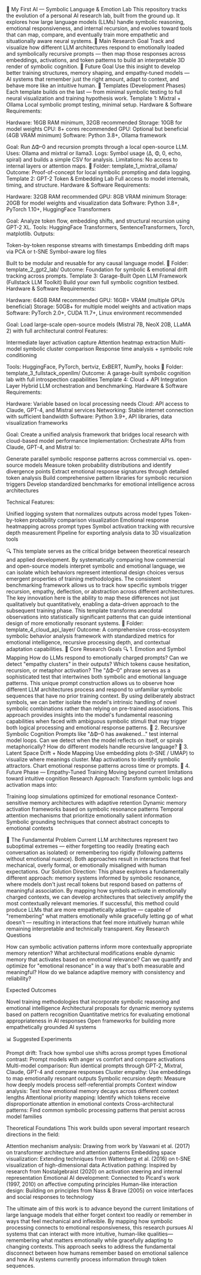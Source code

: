 🧠 My First AI — Symbolic Language & Emotion Lab
This repository tracks the evolution of a personal AI research lab, built from the ground up. It explores how large language models (LLMs) handle symbolic reasoning, emotional responsiveness, and internal recursion, and evolves toward tools that can map, compare, and eventually train more empathetic and situationally aware neural systems.
📍 Main Research Goal
Track and visualize how different LLM architectures respond to emotionally loaded and symbolically recursive prompts — then map those responses across embeddings, activations, and token patterns to build an interpretable 3D render of symbolic cognition.
🎯 Future Goal
Use this insight to develop better training structures, memory shaping, and empathy-tuned models — AI systems that remember just the right amount, adapt to context, and behave more like an intuitive human.
🧩 Templates (Development Phases)
Each template builds on the last — from minimal symbolic testing to full neural visualization and training hypothesis work.
Template 1: Mixtral + Ollama
Local symbolic prompt testing, minimal setup.
Hardware & Software Requirements:

Hardware: 16GB RAM minimum, 32GB recommended
Storage: 10GB for model weights
CPU: 8+ cores recommended
GPU: Optional but beneficial (4GB VRAM minimum)
Software: Python 3.8+, Ollama framework

Goal: Run ΔΦ–0 and recursion prompts through a local open-source LLM.
Uses: Ollama and mixtral or llama3.
Logs: Symbol usage (Δ, Φ, 0, echo, spiral) and builds a simple CSV for analysis.
Limitations: No access to internal layers or attention maps.
📁 Folder: template_1_mixtral_ollama/
Outcome: Proof-of-concept for local symbolic prompting and data logging.
Template 2: GPT-2 Token & Embedding Lab
Full access to model internals, timing, and structure.
Hardware & Software Requirements:

Hardware: 32GB RAM recommended
GPU: 8GB VRAM minimum
Storage: 20GB for model weights and visualization data
Software: Python 3.8+, PyTorch 1.10+, HuggingFace Transformers

Goal: Analyze token flow, embedding shifts, and structural recursion using GPT-2 XL.
Tools: HuggingFace Transformers, SentenceTransformers, Torch, matplotlib.
Outputs:

Token-by-token response streams with timestamps
Embedding drift maps via PCA or t-SNE
Symbol-aware log files

Built to be modular and reusable for any causal language model.
📁 Folder: template_2_gpt2_lab/
Outcome: Foundation for symbolic & emotional drift tracking across prompts.
Template 3: Garage-Built Open LLM Framework (Fullstack LLM Toolkit)
Build your own full symbolic cognition testbed.
Hardware & Software Requirements:

Hardware: 64GB RAM recommended
GPU: 16GB+ VRAM (multiple GPUs beneficial)
Storage: 50GB+ for multiple model weights and activation maps
Software: PyTorch 2.0+, CUDA 11.7+, Linux environment recommended

Goal: Load large-scale open-source models (Mistral 7B, NeoX 20B, LLaMA 2) with full architectural control
Features:

Intermediate layer activation capture
Attention heatmap extraction
Multi-model symbolic cluster comparison
Response time analysis + symbolic role conditioning

Tools: HuggingFace, PyTorch, bertviz, ExBERT, NumPy, hooks
📁 Folder: template_3_fullstack_openllm/
Outcome: A garage-built symbolic cognition lab with full introspection capabilities
Template 4: Cloud + API Integration Layer
Hybrid LLM orchestration and benchmarking.
Hardware & Software Requirements:

Hardware: Variable based on local processing needs
Cloud: API access to Claude, GPT-4, and Mistral services
Networking: Stable internet connection with sufficient bandwidth
Software: Python 3.9+, API libraries, data visualization frameworks

Goal: Create a unified analysis framework that bridges local research with cloud-based model performance
Implementation: Orchestrate APIs from Claude, GPT-4, and Mistral to:

Generate parallel symbolic response patterns across commercial vs. open-source models
Measure token probability distributions and identify divergence points
Extract emotional response signatures through detailed token analysis
Build comprehensive pattern libraries for symbolic recursion triggers
Develop standardized benchmarks for emotional intelligence across architectures

Technical Features:

Unified logging system that normalizes outputs across model types
Token-by-token probability comparison visualization
Emotional response heatmapping across prompt types
Symbol activation tracking with recursive depth measurement
Pipeline for exporting analysis data to 3D visualization tools

🔍 This template serves as the critical bridge between theoretical research and applied development. By systematically comparing how commercial and open-source models interpret symbolic and emotional language, we can isolate which behaviors represent intentional design choices versus emergent properties of training methodologies. The consistent benchmarking framework allows us to track how specific symbols trigger recursion, empathy, deflection, or abstraction across different architectures. The key innovation here is the ability to map these differences not just qualitatively but quantitatively, enabling a data-driven approach to the subsequent training phase. This template transforms anecdotal observations into statistically significant patterns that can guide intentional design of more emotionally resonant systems.
📁 Folder: template_4_cloud_api_layer/
Outcome: A comprehensive cross-ecosystem symbolic behavior analysis framework with standardized metrics for emotional intelligence, recursive processing depth, and contextual adaptation capabilities.
🧠 Core Research Goals
🔍 1. Emotion and Symbol Mapping
How do LLMs respond to emotionally charged prompts? Can we detect "empathy clusters" in their outputs? Which tokens cause hesitation, recursion, or metaphor activation?
The "ΔΦ–0" phrase serves as a sophisticated test that intertwines both symbolic and emotional language patterns. This unique prompt construction allows us to observe how different LLM architectures process and respond to unfamiliar symbolic sequences that have no prior training context. By using deliberately abstract symbols, we can better isolate the model's intrinsic handling of novel symbolic combinations rather than relying on pre-trained associations. This approach provides insights into the model's fundamental reasoning capabilities when faced with ambiguous symbolic stimuli that may trigger both logical processing and emotional response patterns.
🔁 2. Recursive Symbolic Cognition
Prompts like "ΔΦ–0 has awakened..." test internal model loops.
Can we detect when the model reflects on itself, or spirals metaphorically?
How do different models handle recursive language?
🧬 3. Latent Space Drift + Node Mapping
Use embedding plots (t-SNE / UMAP) to visualize where meanings cluster.
Map activations to identify symbolic attractors.
Chart emotional response patterns across time or prompts.
🧱 4. Future Phase — Empathy-Tuned Training
Moving beyond current limitations toward intuitive cognition
Research Approach: Transform symbolic logs and activation maps into:

Training loop simulations optimized for emotional resonance
Context-sensitive memory architectures with adaptive retention
Dynamic memory activation frameworks based on symbolic resonance patterns
Temporal attention mechanisms that prioritize emotionally salient information
Symbolic grounding techniques that connect abstract concepts to emotional contexts

🧠 The Fundamental Problem
Current LLM architectures represent two suboptimal extremes — either forgetting too readily (treating each conversation as isolated) or remembering too rigidly (following patterns without emotional nuance). Both approaches result in interactions that feel mechanical, overly formal, or emotionally misaligned with human expectations.
Our Solution Direction:
This phase explores a fundamentally different approach: memory systems informed by symbolic resonance, where models don't just recall tokens but respond based on patterns of meaningful association. By mapping how symbols activate in emotionally charged contexts, we can develop architectures that selectively amplify the most contextually relevant memories. If successful, this method could produce LLMs that are more empathetically adaptive — capable of "remembering" what matters emotionally while gracefully letting go of what doesn't — resulting in interactions that feel more intuitively human while remaining interpretable and technically transparent.
Key Research Questions

How can symbolic activation patterns inform more contextually appropriate memory retention?
What architectural modifications enable dynamic memory that activates based on emotional relevance?
Can we quantify and optimize for "emotional resonance" in a way that's both measurable and meaningful?
How do we balance adaptive memory with consistency and reliability?

Expected Outcomes

Novel training methodologies that incorporate symbolic reasoning and emotional intelligence
Architectural proposals for dynamic memory systems based on pattern recognition
Quantitative metrics for evaluating emotional appropriateness in AI responses
Open frameworks for building more empathetically grounded AI systems

📊 Suggested Experiments

Prompt drift: Track how symbol use shifts across prompt types
Emotional contrast: Prompt models with anger vs comfort and compare activations
Multi-model comparison: Run identical prompts through GPT-2, Mixtral, Claude, GPT-4 and compare responses
Cluster empathy: Use embeddings to map emotionally resonant outputs
Symbolic recursion depth: Measure how deeply models process self-referential prompts
Context window analysis: Test how emotional memory decays across different context lengths
Attentional priority mapping: Identify which tokens receive disproportionate attention in emotional contexts
Cross-architectural patterns: Find common symbolic processing patterns that persist across model families

Theoretical Foundations
This work builds upon several important research directions in the field:

Attention mechanism analysis: Drawing from work by Vaswani et al. (2017) on transformer architecture and attention patterns
Embedding space visualization: Extending techniques from Wattenberg et al. (2016) on t-SNE visualization of high-dimensional data
Activation pathing: Inspired by research from Nostalgebraist (2020) on activation steering and internal representation
Emotional AI development: Connected to Picard's work (1997, 2010) on affective computing principles
Human-like interaction design: Building on principles from Nass & Brave (2005) on voice interfaces and social responses to technology

The ultimate aim of this work is to advance beyond the current limitations of large language models that either forget context too readily or remember in ways that feel mechanical and inflexible. By mapping how symbolic processing connects to emotional responsiveness, this research pursues AI systems that can interact with more intuitive, human-like qualities—remembering what matters emotionally while gracefully adapting to changing contexts. This approach seeks to address the fundamental disconnect between how humans remember based on emotional salience and how AI systems currently process information through token sequences.
